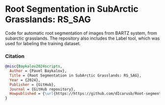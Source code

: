# Root Segmentation in SubArctic Grasslands: RS_SAG
Code for automatic root segmentation of images from BARTZ system, from subarctic grasslands.
The repository also includes the Label tool, which was used for labeling the training dataset.

### Citation

```bibtex
@misc{Baykalov2024scripts,
  Author = {Pavel Baykalov},
  Title = {Root Segmentation in SubArctic Grasslands: RS_SAG},
  Year = {2024},
  Publisher = {GitHub},
  Journal = {GitHub repository},
  Howpublished = {\url{https://https://github.com/dIcarusb/Root-segmentation_subArctic-Grassland-RS_SAG-/tree/main}}
}
```
